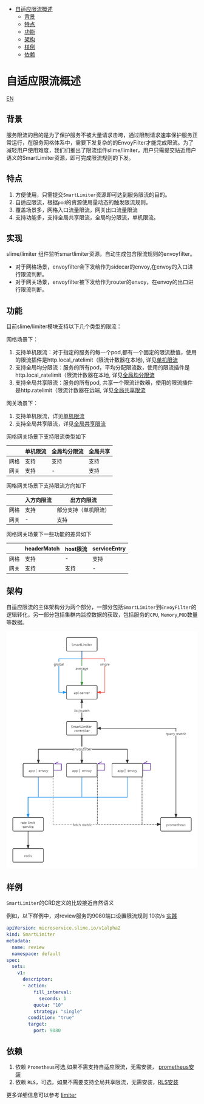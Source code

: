 
- [自适应限流概述](#自适应限流概述)
  - [背景](#背景)
  - [特点](#特点)
  - [功能](#功能)
  - [架构](#架构)
  - [样例](#样例)
  - [依赖](#依赖)
# 自适应限流概述

[EN](./README.md)

## 背景

服务限流的目的是为了保护服务不被大量请求击垮，通过限制请求速率保护服务正常运行，在服务网格体系中，需要下发复杂的的EnvoyFilter才能完成限流。为了减轻用户使用难度，我们们推出了限流组件slime/limiter，用户只需提交贴近用户语义的SmartLimiter资源，即可完成限流规则的下发。

## 特点

1. 方便使用，只需提交`SmartLimiter`资源即可达到服务限流的目的。
2. 自适应限流，根据`pod`的资源使用量动态的触发限流规则。
3. 覆盖场景多，网格入口流量限流，网关出口流量限流
4. 支持功能多，支持全局共享限流，全局均分限流，单机限流。

## 实现
slime/limiter 组件监听smartlimiter资源，自动生成包含限流规则的envoyfilter。
- 对于网格场景，envoyfilter会下发给作为sidecar的envoy,在envoy的入口进行限流判断。
- 对于网关场景，envoyfilter被下发给作为router的envoy，在envoy的出口进行限流判断。


## 功能

目前slime/limiter模块支持以下几个类型的限流：

网格场景下：

1. 支持单机限流：对于指定的服务的每一个pod,都有一个固定的限流数值，使用的限流插件是http.local_ratelimit（限流计数器在本地), 详见[单机限流](./document/smartlimiter_zh.md#网格场景单机限流)
2. 支持全局均分限流：服务的所有pod，平均分配限流数，使用的限流插件是http.local_ratelimit（限流计数器在本地, 详见[全局均分限流](./document/smartlimiter_zh.md#网格场景全局均分限流)
3. 支持全局共享限流：服务的所有pod, 共享一个限流计数器，使用的限流插件是http.ratelimit（限流计数器在远端, 详见[全局共享限流](./document/smartlimiter_zh.md#网格场景全局共享限流)

网关场景下：
1. 支持单机限流，详见[单机限流](./document/smartlimiter_zh.md#网关场景单机限流)
2. 支持全局共享限流，详见[全局共享限流](./document/smartlimiter_zh.md#网关场景单机限流)



网格网关场景下支持限流类型如下

|      | 单机限流 | 全局均分限流 | 全局共享 |
| ---- | -------- | ------------ | -------- |
| 网格 | 支持     | 支持         | 支持     |
| 网关 | 支持     | -            | 支持     |

网格网关场景下支持限流方向如下

|      | 入方向限流 | 出方向限流               |
| ---- | ---------- | ------------------------ |
| 网格 | 支持       | 部分支持（单机限流） |
| 网关 | -          | 支持                     |

网格网关场景下一些功能的差异如下

|      | headerMatch | host限流 | serviceEntry |
| ---- | ---------------- | ---------- | ------------ |
| 网格 | 支持             | -          | 支持         |
| 网关 | 支持             | 支持       | -            |



## 架构

自适应限流的主体架构分为两个部分，一部分包括`SmartLimiter`到`EnvoyFilter`的逻辑转化，另一部分包括集群内监控数据的获取，包括服务的`CPU`, `Memory`,`POD`数量等数据。

<img src="./media/SmartLimiter.png" style="zoom:80%;" />

## 样例

`SmartLimiter`的CRD定义的比较接近自然语义

例如，以下样例中，对review服务的9080端口设置限流规则 10次/s [实践](./document/smartlimiter_zh.md#实践)

~~~yaml
apiVersion: microservice.slime.io/v1alpha2
kind: SmartLimiter
metadata:
  name: review
  namespace: default
spec:
  sets:
    v1:
      descriptor:
      - action:
          fill_interval:
            seconds: 1
          quota: "10"
          strategy: "single"
        condition: "true"
        target:
          port: 9080
~~~

## 依赖
1. 依赖 `Prometheus`可选,如果不需支持自适应限流，无需安装， [prometheus安装](./document/smartlimiter_zh.md#安装-prometheus)
2. 依赖 `RLS`，可选，如果不需要支持全局共享限流，无需安装，[RLS安装](./document/smartlimiter_zh.md#安装-rls--redis)


更多详细信息可以参考 [limiter](./document/smartlimiter_zh.md#自适应限流模块)